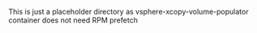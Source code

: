 This is just a placeholder directory as vsphere-xcopy-volume-populator container does not need RPM prefetch